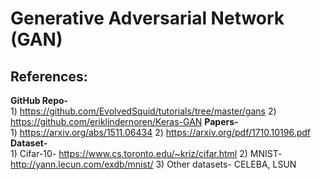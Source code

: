 # Generative Adversarial Network (GAN)

## **References**:
**GitHub Repo-**<br>
	1) https://github.com/EvolvedSquid/tutorials/tree/master/gans
	2) https://github.com/eriklindernoren/Keras-GAN
**Papers-**<br>
	1) https://arxiv.org/abs/1511.06434
	2) https://arxiv.org/pdf/1710.10196.pdf
**Dataset-**<br>
	1) Cifar-10- https://www.cs.toronto.edu/~kriz/cifar.html
	2) MNIST- http://yann.lecun.com/exdb/mnist/
	3) Other datasets- CELEBA, LSUN
